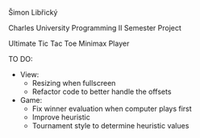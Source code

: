 Šimon Libřický

Charles University Programming II Semester Project

Ultimate Tic Tac Toe Minimax Player

TO DO:
 - View:
    - Resizing when fullscreen
    - Refactor code to better handle the offsets
 - Game:
    - Fix winner evaluation when computer plays first
    - Improve heuristic
    - Tournament style to determine heuristic values
